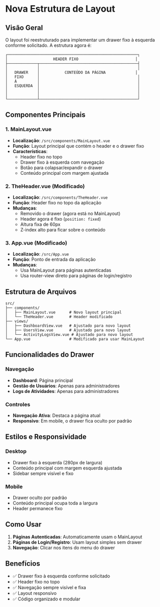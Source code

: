 # Nova Estrutura de Layout

## Visão Geral

O layout foi reestruturado para implementar um drawer fixo à esquerda conforme solicitado. A estrutura agora é:

```
┌─────────────────────────────────────────────────────────┐
│                    HEADER FIXO                         │
├─────────────┬───────────────────────────────────────────┤
│             │                                           │
│   DRAWER    │           CONTEÚDO DA PÁGINA             │
│   FIXO      │                                           │
│   À         │                                           │
│   ESQUERDA  │                                           │
│             │                                           │
│             │                                           │
└─────────────┴───────────────────────────────────────────┘
```

## Componentes Principais

### 1. MainLayout.vue

- **Localização**: `/src/components/MainLayout.vue`
- **Função**: Layout principal que contém o header e o drawer fixo
- **Características**:
  - Header fixo no topo
  - Drawer fixo à esquerda com navegação
  - Botão para colapsar/expandir o drawer
  - Conteúdo principal com margem ajustada

### 2. TheHeader.vue (Modificado)

- **Localização**: `/src/components/TheHeader.vue`
- **Função**: Header fixo no topo da aplicação
- **Mudanças**:
  - Removido o drawer (agora está no MainLayout)
  - Header agora é fixo (`position: fixed`)
  - Altura fixa de 60px
  - Z-index alto para ficar sobre o conteúdo

### 3. App.vue (Modificado)

- **Localização**: `/src/App.vue`
- **Função**: Ponto de entrada da aplicação
- **Mudanças**:
  - Usa MainLayout para páginas autenticadas
  - Usa router-view direto para páginas de login/registro

## Estrutura de Arquivos

```
src/
├── components/
│   ├── MainLayout.vue      # Novo layout principal
│   └── TheHeader.vue       # Header modificado
├── views/
│   ├── DashboardView.vue   # Ajustado para novo layout
│   ├── UsersView.vue       # Ajustado para novo layout
│   └── ActivityLogsView.vue # Ajustado para novo layout
└── App.vue                 # Modificado para usar MainLayout
```

## Funcionalidades do Drawer

### Navegação

- **Dashboard**: Página principal
- **Gestão de Usuários**: Apenas para administradores
- **Logs de Atividades**: Apenas para administradores

### Controles

- **Navegação Ativa**: Destaca a página atual
- **Responsivo**: Em mobile, o drawer fica oculto por padrão

## Estilos e Responsividade

### Desktop

- Drawer fixo à esquerda (280px de largura)
- Conteúdo principal com margem esquerda ajustada
- Sidebar sempre visível e fixo

### Mobile

- Drawer oculto por padrão
- Conteúdo principal ocupa toda a largura
- Header permanece fixo

## Como Usar

1. **Páginas Autenticadas**: Automaticamente usam o MainLayout
2. **Páginas de Login/Registro**: Usam layout simples sem drawer
3. **Navegação**: Clicar nos itens do menu do drawer

## Benefícios

- ✅ Drawer fixo à esquerda conforme solicitado
- ✅ Header fixo no topo
- ✅ Navegação sempre visível e fixa
- ✅ Layout responsivo
- ✅ Código organizado e modular
